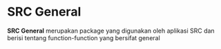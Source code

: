 # SRC General

**SRC General** merupakan package yang digunakan oleh aplikasi SRC dan berisi tentang function-function yang bersifat general
